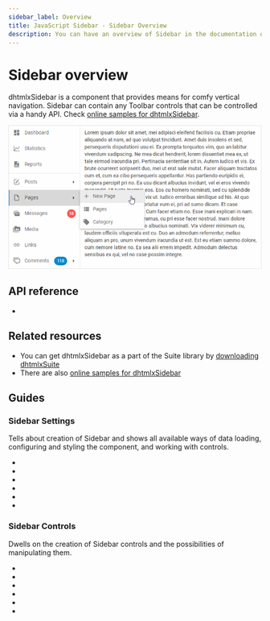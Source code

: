 ```yaml
---
sidebar_label: Overview
title: JavaScript Sidebar - Sidebar Overview 
description: You can have an overview of Sidebar in the documentation of the DHTMLX JavaScript UI library. Browse developer guides and API reference, try out code examples and live demos, and download a free 30-day evaluation version of DHTMLX Suite 7.
---
```


# Sidebar overview

dhtmlxSidebar is a component that provides means for comfy vertical navigation. Sidebar can contain any Toolbar controls that can be controlled via a handy API.
Check [online samples for dhtmlxSidebar](https://docs.dhtmlx.com/suite/samples/sidebar/).  

![](../assets/sidebar/sidebar_front.png)

## API reference

- [](sidebar/api/api_overview.md)

## Related resources

- You can get dhtmlxSidebar as a part of the Suite library by [downloading dhtmlxSuite](https://dhtmlx.com/docs/products/dhtmlxSuite/download.shtml)
- There are also [online samples for dhtmlxSidebar](https://docs.dhtmlx.com/suite/samples/sidebar/)  

## Guides

### Sidebar Settings

Tells about creation of Sidebar and shows all available ways of data loading, configuring and styling the component, and working with controls.

- [](init.md)
- [](data_loading.md)
- [](sidebar_config.md)
- [](work_with_sidebar.md)
- [](customization.md)
- [](events.md)

### Sidebar Controls

Dwells on the creation of Sidebar controls and the possibilities of manipulating them.

- [](customhtmlbutton.md)
- [](menuitem.md)
- [](navitem.md)
- [](separator.md)
- [](spacer.md)
- [](title.md)
